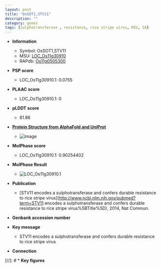 ```yaml
---
layout: post
title: "OsSOT1,STV11"
description: ""
category: genes
tags: [sulphotransferase , resistance, rice stripe virus, RSV, SA]
---
```


* **Information**  
    + Symbol: OsSOT1,STV11  
    + MSU: [LOC_Os11g30910](http://rice.plantbiology.msu.edu/cgi-bin/ORF_infopage.cgi?orf=LOC_Os11g30910)  
    + RAPdb: [Os11g0505300](http://rapdb.dna.affrc.go.jp/viewer/gbrowse_details/irgsp1?name=Os11g0505300)  

* **PSP score**  
    + LOC_Os11g30910.1: 0.0755 

* **PLAAC score**  
    + LOC_Os11g30910.1: 0 

* **pLDDT score**
    + 81.86

* **[Protein Structure from AlphaFold and UniProt](https://www.uniprot.org/uniprotkb/A0A0P0Y2R7/entry#structure)**
    + ![image](https://ricepsp.github.io/images/A/AF-A0A0P0Y2R7-F1.png)

* **MolPhase score**
    + LOC_Os11g30910.1: 0.90254402

* **MolPhase Result**
    + ![LOC_Os11g30910.1](https://304243504.github.io/Pictures/LOC_Os11g/LOC_Os11g30910.1.png)

* **Publication**  
    + [STV11 encodes a sulphotransferase and confers durable resistance to rice stripe virus](http://www.ncbi.nlm.nih.gov/pubmed?term=STV11 encodes a sulphotransferase and confers durable resistance to rice stripe virus%5BTitle%5D), 2014, Nat Commun.

* **Genbank accession number**  

* **Key message**  
    + STV11 encodes a sulphotransferase and confers durable resistance to rice stripe virus

* **Connection**  

[//]: # * **Key figures**  


